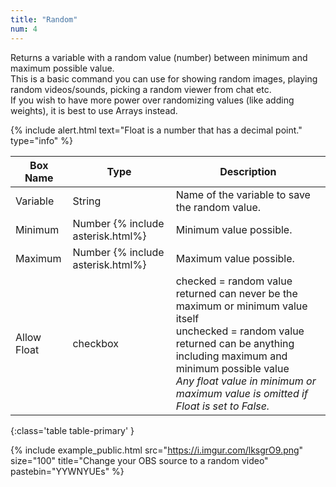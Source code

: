 ```yaml
---
title: "Random"
num: 4
---
```


Returns a variable with a random value (number) between minimum and maximum possible value.\
This is a basic command you can use for showing random images, playing random videos/sounds, picking a random viewer from chat etc.\
If you wish to have more power over randomizing values (like adding weights), it is best to use Arrays instead.

{% include alert.html text="Float is a number that has a decimal point." type="info" %}  

| Box Name | Type | Description | 
|-------|--------|--------
| Variable | String | Name of the variable to save the random value. |
| Minimum  | Number {% include asterisk.html%} | Minimum value possible.|
| Maximum | Number {% include asterisk.html%}| Maximum value possible.
|Allow Float| checkbox| checked = random value returned can never be the maximum or minimum value itself <br/> unchecked = random value returned can be anything including maximum and minimum possible value <br/> *Any float value in minimum or maximum value is omitted if Float is set to False.*|
{:class='table table-primary' }

{% include example_public.html src="https://i.imgur.com/lksgrO9.png" size="100" title="Change your OBS source to a random video" pastebin="YYWNYUEs" %}







